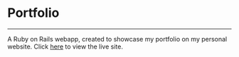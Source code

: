 # Portfolio
----

A Ruby on Rails webapp, created to showcase my portfolio on my personal website.
Click [here](wisamzaghal.com) to view the live site.
